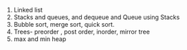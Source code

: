 1. Linked list
2. Stacks and queues, and dequeue and Queue using Stacks
3. Bubble sort, merge sort, quick sort.
4. Trees- preorder , post order, inorder, mirror tree
5. max and min heap
